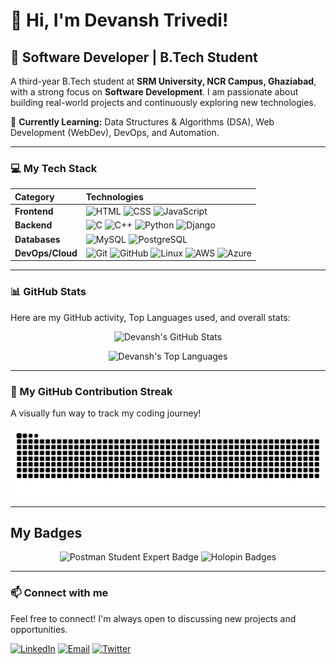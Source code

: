 # 👋 Hi, I'm Devansh Trivedi!

## 🚀 Software Developer | B.Tech Student

A third-year B.Tech student at **SRM University, NCR Campus, Ghaziabad**, with a strong focus on **Software Development**. I am passionate about building real-world projects and continuously exploring new technologies.

🌱 **Currently Learning:** Data Structures & Algorithms (DSA), Web Development (WebDev), DevOps, and Automation.

---

### 💻 My Tech Stack

| Category | Technologies |
| :--- | :--- |
| **Frontend** | ![HTML](https://img.shields.io/badge/HTML5-E34F26?style=for-the-badge&logo=html5&logoColor=white) ![CSS](https://img.shields.io/badge/CSS3-1572B6?style=for-the-badge&logo=css3&logoColor=white) ![JavaScript](https://img.shields.io/badge/JavaScript-F7DF1E?style=for-the-badge&logo=javascript&logoColor=black) |
| **Backend** | ![C](https://img.shields.io/badge/C-00599C?style=for-the-badge&logo=c&logoColor=white) ![C++](https://img.shields.io/badge/C++-00599C?style=for-the-badge&logo=c%2B%2B&logoColor=white) ![Python](https://img.shields.io/badge/Python-3776AB?style=for-the-badge&logo=python&logoColor=white) ![Django](https://img.shields.io/badge/Django-092E20?style=for-the-badge&logo=django&logoColor=white) |
| **Databases** | ![MySQL](https://img.shields.io/badge/MySQL-00000F?style=for-the-badge&logo=mysql&logoColor=white) ![PostgreSQL](https://img.shields.io/badge/PostgreSQL-316192?style=for-the-badge&logo=postgresql&logoColor=white) |
| **DevOps/Cloud** | ![Git](https://img.shields.io/badge/Git-F05032?style=for-the-badge&logo=git&logoColor=white) ![GitHub](https://img.shields.io/badge/GitHub-181717?style=for-the-badge&logo=github&logoColor=white) ![Linux](https://img.shields.io/badge/Linux-FCC624?style=for-the-badge&logo=linux&logoColor=black) ![AWS](https://img.shields.io/badge/AWS-232F3E?style=for-the-badge&logo=amazonaws&logoColor=white) ![Azure](https://img.shields.io/badge/Microsoft%20Azure-0078D4?style=for-the-badge&logo=microsoftazure&logoColor=white) |

---

### 📊 GitHub Stats

Here are my GitHub activity, Top Languages used, and overall stats:

<p align="center">
    <img src="https://github-readme-stats.vercel.app/api?username=itsdevansh5&show_icons=true&theme=tokyonight&hide_border=true&count_private=true" alt="Devansh's GitHub Stats" />

</p>
<p align ="center">
    <img src="https://github-readme-stats.vercel.app/api/top-langs/?username=itsdevansh5&layout=compact&theme=tokyonight&hide_border=true&langs_count=8" alt="Devansh's Top Languages" />
</p>

---

### 🐍 My GitHub Contribution Streak

A visually fun way to track my coding journey!

![Snake animation](https://raw.githubusercontent.com/itsdevansh5/itsdevansh5/output/github-contribution-grid-snake.svg)

---

## My Badges

<p align="center">
  <img src="https://api.badgr.io/public/assertions/Pyn6Kw7YTJiKklkCwAJN5g/image" alt="Postman Student Expert Badge" width="90" height="90" />
  <img src="https://holopin.me/itsdevansh5" alt="Holopin Badges" width="270" height="270" />
</p>



---
### 📫 Connect with me

Feel free to connect! I'm always open to discussing new projects and opportunities.

[![LinkedIn](https://img.shields.io/badge/LinkedIn-blue?style=for-the-badge&logo=linkedin&logoColor=white)](https://www.linkedin.com/in/devansh-trivedi-a19527292/)
[![Email](https://img.shields.io/badge/Gmail-D14836?style=for-the-badge&logo=gmail&logoColor=white)](mailto:trivedidevansh1080@gmail.com)
[![Twitter](https://img.shields.io/badge/Twitter-1DA1F2?style=for-the-badge&logo=twitter&logoColor=white)](https://twitter.com/DevTrivedi_4)
